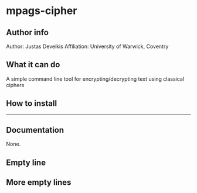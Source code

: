 # mpags-cipher

## Author info
Author: Justas Deveikis
Affiliation: University of Warwick, Coventry

## What it can do
A simple command line tool for encrypting/decrypting text using classical ciphers

## How to install
---

## Documentation
None.


## Empty line

## More empty lines